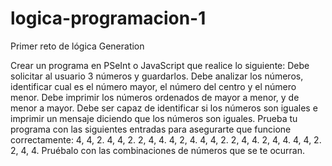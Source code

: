 # logica-programacion-1
Primer reto de lógica Generation

Crear un programa en PSeInt o JavaScript que realice lo siguiente:
Debe solicitar al usuario 3 números y guardarlos.
Debe analizar los números, identificar cual es el número mayor, el número del centro y el número menor.
Debe imprimir los números ordenados de mayor a menor, y de menor a mayor.
Debe ser capaz de identificar si los números son iguales e imprimir un mensaje diciendo que los números son iguales.
Prueba tu programa con las siguientes entradas para asegurarte que funcione correctamente:
4, 4, 2.
4, 4, 2.
2, 4, 4.
4, 2, 4.
4, 4, 2.
2, 4, 4.
2, 4, 4.
4, 4, 2.
2, 4, 4.
Pruébalo con las combinaciones de números que se te ocurran.
